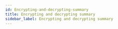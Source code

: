 ```yaml
---
id: Encrypting-and-decrypting-summary
title: Encrypting and decrypting summary
sidebar_label: Encrypting and decrypting summary
---
```



##
